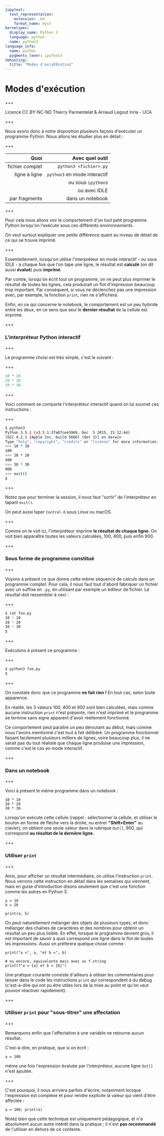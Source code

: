 ```yaml
---
jupytext:
  text_representation:
    extension: .md
    format_name: myst
kernelspec:
  display_name: Python 3
  language: python
  name: python3
language_info:
  name: python
  pygments_lexer: ipython3
nbhosting:
  title: "Modes d'ex\xE9cution"
---
```


# Modes d'exécution

+++

<div class="licence">
<span>Licence CC BY-NC-ND</span>
<span>Thierry Parmentelat &amp; Arnaud Legout</span>
<span>Inria - UCA</span>
</div>

+++

Nous avons donc à notre disposition plusieurs façons d'exécuter un programme Python. Nous allons les étudier plus en détail :

+++

| Quoi            | Avec quel outil              |
|----------------:|-----------------------------:|
| fichier complet | `python3 <fichier>.py`       |
| ligne à ligne   | `python3` en mode interactif |
|     &nbsp;      | ou sous `ipython3`           |
|     &nbsp;      | ou avec IDLE                 |
| par fragments   | dans un notebook             |

+++

Pour cela nous allons voir le comportement d'un tout petit programme Python lorsqu'on l'exécute sous ces différents environnements.

On veut surtout expliquer une petite différence quant au niveau de détail de ce qui se trouve imprimé.

+++

Essentiellement, lorsqu'on utilise l'interpréteur en mode interactif - ou sous IDLE - à chaque fois que l'on tape une ligne, le résultat est **calculé** (on dit aussi **évalué**) puis **imprimé**.

Par contre, lorsqu'on écrit tout un programme, on ne peut plus imprimer le résultat de toutes les lignes, cela produirait un flot d'impression beaucoup trop important. Par conséquent, si vous ne déclenchez pas une impression avec, par exemple, la fonction `print`, rien ne s'affichera.

Enfin, en ce qui concerne le notebook, le comportement est un peu hybride entre les deux, en ce sens que seul le **dernier résultat** de la cellule est imprimé.

+++

### L'interpréteur Python interactif

+++

Le programme choisi est très simple, c'est le suivant :

+++

```python
10 * 10
20 * 20
30 * 30
```

+++

Voici comment se comporte l'interpréteur interactif quand on lui soumet ces instructions :

+++

```bash
$ python3
Python 3.5.1 (v3.5.1:37a07cee5969, Dec  5 2015, 21:12:44)
[GCC 4.2.1 (Apple Inc. build 5666) (dot 3)] on darwin
Type "help", "copyright", "credits" or "license" for more information.
>>> 10 * 10
100
>>> 20 * 20
400
>>> 30 * 30
900
>>> exit()
$
```

+++

Notez que pour terminer la session, il nous faut "sortir" de l'interpréteur en tapant `exit()`.

On peut aussi taper `Control-D` sous Linux ou macOS.

+++

Comme on le voit ici, l'interpréteur imprime **le résultat de chaque ligne**. On voit bien apparaître toutes les valeurs calculées, 100, 400, puis enfin 900.

+++

### Sous forme de programme constitué

+++

Voyons à présent ce que donne cette même séquence de calculs dans un programme complet. Pour cela, il nous faut tout d'abord fabriquer un fichier avec un suffixe en `.py`, en utilisant par exemple un éditeur de fichier. Le résultat doit ressembler à ceci :

+++

```bash
$ cat foo.py
10 * 10
20 * 20
30 * 30
$
```

+++

Exécutons à présent ce programme :

+++

```bash
$ python3 foo.py
$
```

+++

On constate donc que ce programme **ne fait rien !** En tout cas, selon toute apparence.

En réalité, les 3 valeurs 100, 400 et 900 sont bien calculées, mais comme aucune instruction `print` n'est présente, rien n'est imprimé et le programme se termine sans signe apparent d'avoir réellement fonctionné.

Ce comportement peut paraître un peu déroutant au début, mais comme nous l'avons mentionné c'est tout à fait délibéré. Un programme fonctionnel faisant facilement plusieurs milliers de lignes, voire beaucoup plus, il ne serait pas du tout réaliste que chaque ligne produise une impression, comme c'est le cas en mode interactif.

+++

### Dans un notebook

+++

Voici à présent le même programme dans un notebook :

```{code-cell} ipython3
10 * 10
20 * 20
30 * 30
```

Lorsqu'on exécute cette cellule (rappel : sélectionner la cellule, et utiliser le bouton en forme de flèche vers la droite, ou entrer **"Shift+Enter"** au clavier), on obtient une seule valeur dans la rubrique `Out[]`, 900, qui correspond **au résultat de la dernière ligne.**

+++

### Utiliser `print`

+++

Ainsi, pour afficher un résultat intermédiaire, on utilise l'instruction `print`. Nous verrons cette instruction en détail dans les semaines qui viennent, mais en guise d'introduction disons seulement que c'est une fonction comme les autres en Python 3.

```{code-cell} ipython3
a = 10
b = 20

print(a, b)
```

On peut naturellement mélanger des objets de plusieurs types, et donc mélanger des chaînes de caractères et des nombres pour obtenir un résultat un peu plus lisible. En effet, lorsque le programme devient gros, il est important de savoir à quoi correspond une ligne dans le flot de toutes les impressions. Aussi on préfèrera quelque chose comme :

```{code-cell} ipython3
print("a =", a, "et b =", b)
```

```{code-cell} ipython3
# ou encore, équivalente mais avec un f-string
print(f"a = {a} et b = {b}")
```

Une pratique courante consiste d'ailleurs à utiliser les commentaires pour laisser dans le code les instructions `print` qui correspondent à du debug (c'est-à-dire qui ont pu être utiles lors de la mise au point et qu'on veut pouvoir réactiver rapidement).

+++

### Utiliser `print` pour "sous-titrer" une affectation

+++

Remarquons enfin que l'affectation à une variable ne retourne aucun résultat.

C'est-à-dire, en pratique, que si on écrit :

```{code-cell} ipython3
a = 100
```

même une fois l'expression évaluée par l'interpréteur, aucune ligne `Out[]` n'est ajoutée.

+++

C'est pourquoi, il nous arrivera parfois d'écrire, notamment lorsque l'expression est complexe et pour rendre explicite la valeur qui vient d'être affectée :

```{code-cell} ipython3
a = 100; print(a)
```

Notez bien que cette technique est uniquement pédagogique, et n'a absolument aucun autre intérêt dans la pratique ; il n'est **pas recommandé** de l'utiliser en dehors de ce contexte.
